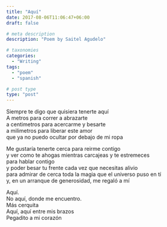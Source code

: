 ```yaml
---
title: "Aquí"
date: 2017-08-06T11:06:47+06:00
draft: false

# meta description
description: "Poem by Saitel Agudelo"

# taxonomies
categories: 
  - "Writing"
tags:
  - "poem"
  - "spanish"

# post type
type: "post"
---
```


Siempre te digo que quisiera tenerte aquí \
A metros para correr a abrazarte \
a centimetros para acercarme y besarte \
a milimetros para liberar este amor \
que ya no puedo ocultar por debajo de mi ropa

Me gustaría tenerte cerca para reirme contigo \
y ver como te ahogas mientras carcajeas y te estremeces \
para hablar contigo \
y poder besar tu frente cada vez que necesitas alivio \
para admirar de cerca toda la magia que el universo puso en tí \
y, en un arranque de generosidad, me regaló a mí

Aquí. \
No aquí, donde me encuentro. \
Más cerquita \
Aquí, aquí entre mis brazos \
Pegadito a mi corazón
